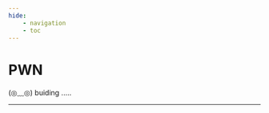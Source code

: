 ```yaml
---
hide:
    - navigation
    - toc
---
```

# PWN

<link rel="stylesheet" href="../../../css/index_ctf.css">
<div class="center-container">
  <state>(◎﹏◎)</state>
  <text>buiding</text>
  <text class="line">.....</text>
</div>

---
